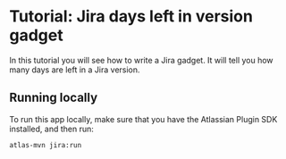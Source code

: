 # Tutorial: Jira days left in version gadget

In this tutorial you will see how to write a Jira gadget. It will tell
you how many days are left in a Jira version.

## Running locally

To run this app locally, make sure that you have the Atlassian Plugin SDK installed, and then run:

    atlas-mvn jira:run